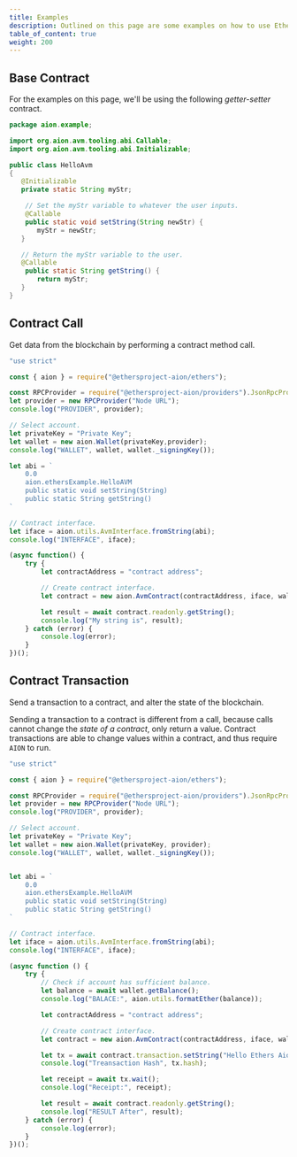 ```yaml
---
title: Examples
description: Outlined on this page are some examples on how to use Ethers.js on the Aion network. These examples have been designed to be copy-and-pasteable into your existing code. If you have some suggestion for further examples to include here, click on the GitHub icon at the bottom left of the screen to be take to this page in the AionNetwork/Docs repository.
table_of_content: true
weight: 200
---
```


## Base Contract

For the examples on this page, we'll be using the following _getter-setter_ contract.

```java
package aion.example;

import org.aion.avm.tooling.abi.Callable;
import org.aion.avm.tooling.abi.Initializable;

public class HelloAvm
{
   @Initializable
   private static String myStr;

    // Set the myStr variable to whatever the user inputs.
    @Callable
    public static void setString(String newStr) {
       myStr = newStr;
   }

   // Return the myStr variable to the user.
   @Callable
    public static String getString() {
       return myStr;
   }
}
```

## Contract Call

Get data from the blockchain  by performing a contract method call.


```javascript
"use strict"

const { aion } = require("@ethersproject-aion/ethers");

const RPCProvider = require("@ethersproject-aion/providers").JsonRpcProvider;
let provider = new RPCProvider("Node URL");
console.log("PROVIDER", provider);

// Select account.
let privateKey = "Private Key";
let wallet = new aion.Wallet(privateKey,provider);
console.log("WALLET", wallet, wallet._signingKey());

let abi = `
    0.0
    aion.ethersExample.HelloAVM
    public static void setString(String)
    public static String getString()
`

// Contract interface.
let iface = aion.utils.AvmInterface.fromString(abi);
console.log("INTERFACE", iface);

(async function() {
    try {
        let contractAddress = "contract address";

        // Create contract interface.
        let contract = new aion.AvmContract(contractAddress, iface, wallet);

        let result = await contract.readonly.getString();
        console.log("My string is", result);
    } catch (error) {
        console.log(error);
    }
})();
```

## Contract Transaction

Send a transaction to a contract, and alter the state of the blockchain.

Sending a transaction to a contract is different from a call, because calls cannot change the _state of a contract_, only return a value. Contract transactions are able to change values within a contract, and thus require `AION` to run.

```javascript
"use strict"

const { aion } = require("@ethersproject-aion/ethers");

const RPCProvider = require("@ethersproject-aion/providers").JsonRpcProvider;
let provider = new RPCProvider("Node URL");
console.log("PROVIDER", provider);

// Select account.
let privateKey = "Private Key";
let wallet = new aion.Wallet(privateKey, provider);
console.log("WALLET", wallet, wallet._signingKey());


let abi = `
    0.0
    aion.ethersExample.HelloAVM
    public static void setString(String)
    public static String getString()
`

// Contract interface.
let iface = aion.utils.AvmInterface.fromString(abi);
console.log("INTERFACE", iface);

(async function () {
    try {
        // Check if account has sufficient balance.
        let balance = await wallet.getBalance();
        console.log("BALACE:", aion.utils.formatEther(balance));

        let contractAddress = "contract address";

        // Create contract interface.
        let contract = new aion.AvmContract(contractAddress, iface, wallet);

        let tx = await contract.transaction.setString("Hello Ethers Aion!");
        console.log("Treansaction Hash", tx.hash);

        let receipt = await tx.wait();
        console.log("Receipt:", receipt);

        let result = await contract.readonly.getString();
        console.log("RESULT After", result);
    } catch (error) {
        console.log(error);
    }
})();
```


